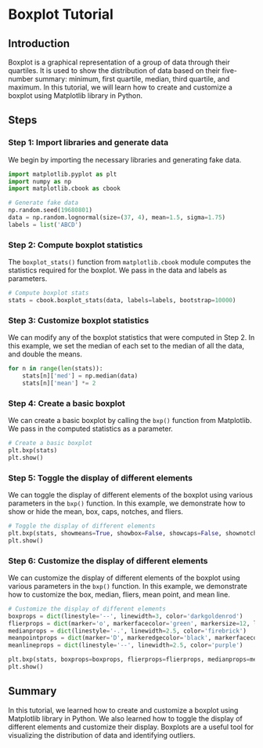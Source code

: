 # Boxplot Tutorial

## Introduction

Boxplot is a graphical representation of a group of data through their quartiles. It is used to show the distribution of data based on their five-number summary: minimum, first quartile, median, third quartile, and maximum. In this tutorial, we will learn how to create and customize a boxplot using Matplotlib library in Python.

## Steps

### Step 1: Import libraries and generate data

We begin by importing the necessary libraries and generating fake data.

```python
import matplotlib.pyplot as plt
import numpy as np
import matplotlib.cbook as cbook

# Generate fake data
np.random.seed(19680801)
data = np.random.lognormal(size=(37, 4), mean=1.5, sigma=1.75)
labels = list('ABCD')
```

### Step 2: Compute boxplot statistics

The `boxplot_stats()` function from `matplotlib.cbook` module computes the statistics required for the boxplot. We pass in the data and labels as parameters.

```python
# Compute boxplot stats
stats = cbook.boxplot_stats(data, labels=labels, bootstrap=10000)
```

### Step 3: Customize boxplot statistics

We can modify any of the boxplot statistics that were computed in Step 2. In this example, we set the median of each set to the median of all the data, and double the means.

```python
for n in range(len(stats)):
    stats[n]['med'] = np.median(data)
    stats[n]['mean'] *= 2
```

### Step 4: Create a basic boxplot

We can create a basic boxplot by calling the `bxp()` function from Matplotlib. We pass in the computed statistics as a parameter.

```python
# Create a basic boxplot
plt.bxp(stats)
plt.show()
```

### Step 5: Toggle the display of different elements

We can toggle the display of different elements of the boxplot using various parameters in the `bxp()` function. In this example, we demonstrate how to show or hide the mean, box, caps, notches, and fliers.

```python
# Toggle the display of different elements
plt.bxp(stats, showmeans=True, showbox=False, showcaps=False, shownotches=True, showfliers=False)
plt.show()
```

### Step 6: Customize the display of different elements

We can customize the display of different elements of the boxplot using various parameters in the `bxp()` function. In this example, we demonstrate how to customize the box, median, fliers, mean point, and mean line.

```python
# Customize the display of different elements
boxprops = dict(linestyle='--', linewidth=3, color='darkgoldenrod')
flierprops = dict(marker='o', markerfacecolor='green', markersize=12, linestyle='none')
medianprops = dict(linestyle='-.', linewidth=2.5, color='firebrick')
meanpointprops = dict(marker='D', markeredgecolor='black', markerfacecolor='firebrick')
meanlineprops = dict(linestyle='--', linewidth=2.5, color='purple')

plt.bxp(stats, boxprops=boxprops, flierprops=flierprops, medianprops=medianprops, meanprops=meanpointprops, meanline=True, showmeans=True)
plt.show()
```

## Summary

In this tutorial, we learned how to create and customize a boxplot using Matplotlib library in Python. We also learned how to toggle the display of different elements and customize their display. Boxplots are a useful tool for visualizing the distribution of data and identifying outliers.

